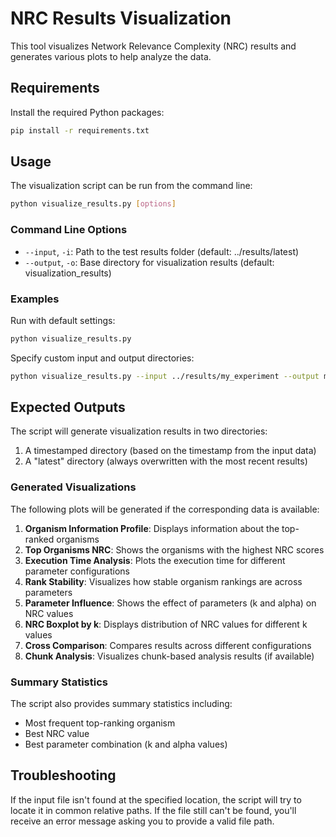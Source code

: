 # NRC Results Visualization

This tool visualizes Network Relevance Complexity (NRC) results and generates various plots to help analyze the data.

## Requirements

Install the required Python packages:

```bash
pip install -r requirements.txt
```

## Usage

The visualization script can be run from the command line:

```bash
python visualize_results.py [options]
```

### Command Line Options

- `--input`, `-i`: Path to the test results folder (default: ../results/latest)
- `--output`, `-o`: Base directory for visualization results (default: visualization_results)

### Examples

Run with default settings:
```bash
python visualize_results.py
```

Specify custom input and output directories:
```bash
python visualize_results.py --input ../results/my_experiment --output my_visualizations
```

## Expected Outputs

The script will generate visualization results in two directories:
1. A timestamped directory (based on the timestamp from the input data)
2. A "latest" directory (always overwritten with the most recent results)

### Generated Visualizations

The following plots will be generated if the corresponding data is available:

1. **Organism Information Profile**: Displays information about the top-ranked organisms
2. **Top Organisms NRC**: Shows the organisms with the highest NRC scores
3. **Execution Time Analysis**: Plots the execution time for different parameter configurations
4. **Rank Stability**: Visualizes how stable organism rankings are across parameters
5. **Parameter Influence**: Shows the effect of parameters (k and alpha) on NRC values
6. **NRC Boxplot by k**: Displays distribution of NRC values for different k values
7. **Cross Comparison**: Compares results across different configurations
8. **Chunk Analysis**: Visualizes chunk-based analysis results (if available)

### Summary Statistics

The script also provides summary statistics including:
- Most frequent top-ranking organism
- Best NRC value
- Best parameter combination (k and alpha values)

## Troubleshooting

If the input file isn't found at the specified location, the script will try to locate it in common relative paths. If the file still can't be found, you'll receive an error message asking you to provide a valid file path.